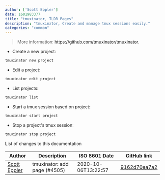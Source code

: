 ```yaml
---
author: ['Scott Eppler']
date: 1601983377
title: "tmuxinator, TLDR Pages"
description: "tmuxinator, Create and manage tmux sessions easily."
categories: "common"
---
```

> More information: <https://github.com/tmuxinator/tmuxinator>.

- Create a new project:

```bash
tmuxinator new project
```

- Edit a project:

```bash
tmuxinator edit project
```

- List projects:

```bash
tmuxinator list
```

- Start a tmux session based on project:

```bash
tmuxinator start project
```

- Stop a project's tmux session:

```bash
tmuxinator stop project
```
List of changes to this documentation


Author | Description | ISO 8601 Date | GitHub link
------|-----|-----|-----
[Scott Eppler](mailto:k.scott.eppler@gmail.com) | tmuxinator: add page (#4505) | 2020-10-06T13:22:57 | [9162d70ea7a2](https://github.com/tldr-pages/tldr/commit/9162d70ea7a2c7c4af9a8bf05c868d64a3505242)

